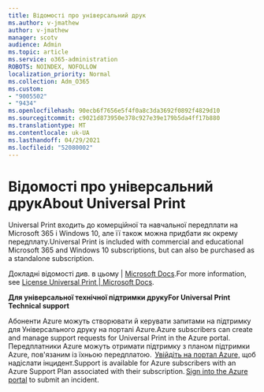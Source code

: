 ```yaml
---
title: Відомості про універсальний друк
ms.author: v-jmathew
author: v-jmathew
manager: scotv
audience: Admin
ms.topic: article
ms.service: o365-administration
ROBOTS: NOINDEX, NOFOLLOW
localization_priority: Normal
ms.collection: Adm_O365
ms.custom:
- "9005502"
- "9434"
ms.openlocfilehash: 90ecb6f7656e5f4f0a8c3da3692f0892f4829d10
ms.sourcegitcommit: c9021d873950e378c927e39e179b5da4ff17b880
ms.translationtype: MT
ms.contentlocale: uk-UA
ms.lasthandoff: 04/29/2021
ms.locfileid: "52080002"
---
```

# <a name="about-universal-print"></a><span data-ttu-id="e67f1-102">Відомості про універсальний друк</span><span class="sxs-lookup"><span data-stu-id="e67f1-102">About Universal Print</span></span>

<span data-ttu-id="e67f1-103">Universal Print входить до комерційної та навчальної передплати на Microsoft 365 і Windows 10, але її також можна придбати як окрему передплату.</span><span class="sxs-lookup"><span data-stu-id="e67f1-103">Universal Print is included with commercial and educational Microsoft 365 and Windows 10 subscriptions, but can also be purchased as a standalone subscription.</span></span>

<span data-ttu-id="e67f1-104">Докладні відомості див. в цьому | [ Microsoft Docs](https://docs.microsoft.com/universal-print/fundamentals/universal-print-license).</span><span class="sxs-lookup"><span data-stu-id="e67f1-104">For more information, see [License Universal Print | Microsoft Docs](https://docs.microsoft.com/universal-print/fundamentals/universal-print-license).</span></span>

<span data-ttu-id="e67f1-105">**Для універсальної технічної підтримки друку**</span><span class="sxs-lookup"><span data-stu-id="e67f1-105">**For Universal Print Technical support**</span></span>

<span data-ttu-id="e67f1-106">Абоненти Azure можуть створювати й керувати запитами на підтримку для Універсального друку на порталі Azure.</span><span class="sxs-lookup"><span data-stu-id="e67f1-106">Azure subscribers can create and manage support requests for Universal Print in the Azure portal.</span></span> <span data-ttu-id="e67f1-107">Передплатники Azure можуть отримати підтримку з планом підтримки Azure, пов'язаним із їхньою передплатою.  [Увійдіть на портал Azure,](https://ms.portal.azure.com/#blade/Microsoft_Azure_Support/HelpAndSupportBlade/newsupportrequest) щоб надіслати інцидент.</span><span class="sxs-lookup"><span data-stu-id="e67f1-107">Support is available for Azure subscribers with an Azure Support Plan associated with their subscription. [Sign into the Azure portal](https://ms.portal.azure.com/#blade/Microsoft_Azure_Support/HelpAndSupportBlade/newsupportrequest) to submit an incident.</span></span>